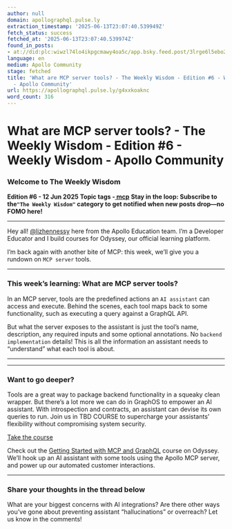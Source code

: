```yaml
---
author: null
domain: apollographql.pulse.ly
extraction_timestamp: '2025-06-13T23:07:40.539949Z'
fetch_status: success
fetched_at: '2025-06-13T23:07:40.539974Z'
found_in_posts:
- at://did:plc:wiwzl74lo4ikpgcmawy4oa5c/app.bsky.feed.post/3lrge6l5ebo24
language: en
medium: Apollo Community
stage: fetched
title: 'What are MCP server tools? - The Weekly Wisdom - Edition #6 - Weekly Wisdom
  - Apollo Community'
url: https://apollographql.pulse.ly/g4xxkoaknc
word_count: 316
---
```


# What are MCP server tools? - The Weekly Wisdom - Edition #6 - Weekly Wisdom - Apollo Community

###  Welcome to The Weekly Wisdom

**Edition \#6 \- 12 Jun 2025**
**Topic tags -[ mcp](/tag/mcp)**
**Stay in the loop: Subscribe to the`"The Weekly Wisdom"` category to get notified when new posts drop—no FOMO here\!**

* * *

Hey all\!  [@lizhennessy](/u/lizhennessy) here from the Apollo Education team. I’m a Developer Educator and I build courses for Odyssey, our official learning platform.

I’m back again with another bite of MCP: this week, we’ll give you a rundown on `MCP server` tools.

* * *

###  This week’s learning: What are MCP server tools?

In an MCP server, tools are the predefined actions an `AI assistant` can access and execute. Behind the scenes, each tool maps back to some functionality, such as executing a query against a GraphQL API.

But what the server exposes to the assistant is just the tool’s name, description, any required inputs and some optional annotations. No `backend implementation` details\! This is all the information an assistant needs to “understand” what each tool is about.

* * *

****

###  Want to go deeper?

Tools are a great way to package backend functionality in a squeaky clean wrapper. But there’s a lot more we can do in GraphOS to empower an AI assistant. With introspection and contracts, an assistant can devise its own queries to run. Join us in TBD COURSE to supercharge your assistants’ flexibility without compromising system security.

[Take the course](https://www.apollographql.com/tutorials/intro-mcp-graphql)

Check out the [Getting Started with MCP and GraphQL](https://www.apollographql.com/tutorials/intro-mcp-graphql) course on Odyssey. We’ll hook up an AI assistant with some tools using the Apollo MCP server, and power up our automated customer interactions.

* * *

###  Share your thoughts in the thread below

What are your biggest concerns with AI integrations? Are there other ways you’ve gone about preventing assistant “hallucinations” or overreach? Let us know in the comments\!